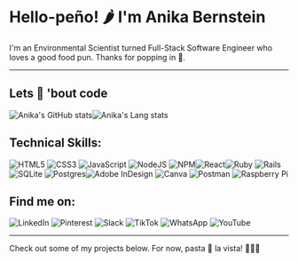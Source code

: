 # Hello-peño! 🌶 I'm Anika Bernstein

I'm an Environmental Scientist turned Full-Stack Software Engineer who loves a good food pun. 
Thanks for popping in 🍿.

<hr/>

## Lets 🌮 'bout code
   
![Anika's GitHub stats](https://github-readme-stats.vercel.app/api?username=anikajb92&show_icons=true&count_private=true&title_color=FF9085&text_color=FB6FBB&icon_color=F99A4D&hide=issues,contribs)![Anika's Lang stats](https://github-readme-stats.vercel.app/api/top-langs/?username=anikajb92&layout=compact&title_color=FF9085&text_color=FB6FBB&count_private=true&langs_count=6)

## Technical Skills: 

![HTML5](https://img.shields.io/badge/html5-%23E34F26.svg?style=for-the-badge&logo=html5&logoColor=white) ![CSS3](https://img.shields.io/badge/css3-%231572B6.svg?style=for-the-badge&logo=css3&logoColor=white) ![JavaScript](https://img.shields.io/badge/javascript-%23323330.svg?style=for-the-badge&logo=javascript&logoColor=%23F7DF1E) ![NodeJS](https://img.shields.io/badge/node.js-6DA55F?style=for-the-badge&logo=node.js&logoColor=white) ![NPM](https://img.shields.io/badge/NPM-%23000000.svg?style=for-the-badge&logo=npm&logoColor=white)![React](https://img.shields.io/badge/react-%2320232a.svg?style=for-the-badge&logo=react&logoColor=%2361DAFB)![Ruby](https://img.shields.io/badge/ruby-%23CC342D.svg?style=for-the-badge&logo=ruby&logoColor=white) ![Rails](https://img.shields.io/badge/rails-%23CC0000.svg?style=for-the-badge&logo=ruby-on-rails&logoColor=white)![SQLite](https://img.shields.io/badge/sqlite-%2307405e.svg?style=for-the-badge&logo=sqlite&logoColor=white) ![Postgres](https://img.shields.io/badge/postgres-%23316192.svg?style=for-the-badge&logo=postgresql&logoColor=white)![Adobe InDesign](https://img.shields.io/badge/Adobe%20InDesign-49021F?style=for-the-badge&logo=adobeindesign&logoColor=white) ![Canva](https://img.shields.io/badge/Canva-%2300C4CC.svg?style=for-the-badge&logo=Canva&logoColor=white) ![Postman](https://img.shields.io/badge/Postman-FF6C37?style=for-the-badge&logo=postman&logoColor=white) ![Raspberry Pi](https://img.shields.io/badge/-RaspberryPi-C51A4A?style=for-the-badge&logo=Raspberry-Pi)

## Find me on:
![LinkedIn](https://img.shields.io/badge/linkedin-%230077B5.svg?style=for-the-badge&logo=linkedin&logoColor=white) ![Pinterest](https://img.shields.io/badge/<anikajb92>-%23E60023.svg?style=for-the-badge&logo=Pinterest&logoColor=white) ![Slack](https://img.shields.io/badge/Slack-4A154B?style=for-the-badge&logo=slack&logoColor=white) ![TikTok](https://img.shields.io/badge/<handle>-%23000000.svg?style=for-the-badge&logo=TikTok&logoColor=white) ![WhatsApp](https://img.shields.io/badge/WhatsApp-25D366?style=for-the-badge&logo=whatsapp&logoColor=white) ![YouTube](https://img.shields.io/badge/<AnikaBernstein>-%23FF0000.svg?style=for-the-badge&logo=YouTube&logoColor=white)
<hr/>
Check out some of my projects below. For now, pasta 🍝 la vista! 👩🏼‍💻

<!-- Here are some ideas to get you started:

- 🔭 I prefer VSCode ![Visual Studio Code](https://img.shields.io/badge/Visual%20Studio%20Code-0078d7.svg?style=for-the-badge&logo=visual-studio-code&logoColor=white) but often find inspiration from CodePen ![CodePen](https://img.shields.io/badge/CodePen-white?style=for-the-badge&logo=codepen&logoColor=black)
- 🌱 I’m currently learning ...
- 👯 I’m looking to collaborate on ...
- 🤔 I’m looking for help with ...
- 💬 Ask me about ...
- 📫 How to reach me: ...
- 😄 Pronouns: ...
- ⚡ One of my hot takes: I prefer ![Apple Music](https://img.shields.io/badge/Apple_Music-9933CC?style=for-the-badge&logo=apple-music&logoColor=white) over ![Spotify](https://img.shields.io/badge/Spotify-1ED760?style=for-the-badge&logo=spotify&logoColor=white)
 -->
